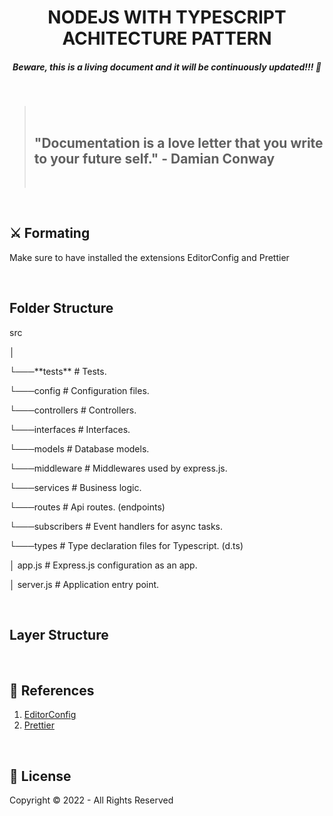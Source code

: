 <h1 align="center"><strong>NODEJS WITH TYPESCRIPT ACHITECTURE PATTERN</strong></h1>
<h5 align="center"><strong>Beware, this is a living document and it will be continuously updated!!! 🚀</strong></h5>
<br/>

<blockquote>
  <br/>
  <h2><strong>"Documentation is a love letter that you write to your future self." - Damian Conway</strong></h2>
  <br/>
</blockquote>
<br/>

<h2>⚔️ <strong>Formating</strong></h2>
<p>Make sure to have installed the extensions EditorConfig and Prettier</p>
<br/>

<h2><strong>Folder Structure</strong></h2>

<p> src</p>
<p>│  </p>
<p>└───**tests** # Tests.</p>
<p>└───config # Configuration files.</p>
<p>└───controllers # Controllers.</p>
<p>└───interfaces # Interfaces.</p>
<p>└───models # Database models.</p>
<p>└───middleware # Middlewares used by express.js.</p>
<p>└───services # Business logic.</p>
<p>└───routes # Api routes. (endpoints)</p>
<p>└───subscribers # Event handlers for async tasks.</p>
<p>└───types # Type declaration files for Typescript. (d.ts)</p>
<p>│ app.js # Express.js configuration as an app.</p>
<p>│ server.js # Application entry point.</p>

<br/>

<h2><strong>Layer Structure</strong></h2>
<p>
    
<p>
<br/>

<h2>📝 <strong>References</strong></h2>
<ol>
  <li>
    <a href="https://editorconfig.org/">
        EditorConfig
    </a>
  </li>
  <li>
    <a href="https://prettier.io/">
        Prettier
    </a>
  </li>
</ol>
<br/>

<h2>🔐 <strong>License</strong></h2>
<p>Copyright © 2022 - All Rights Reserved</p>
